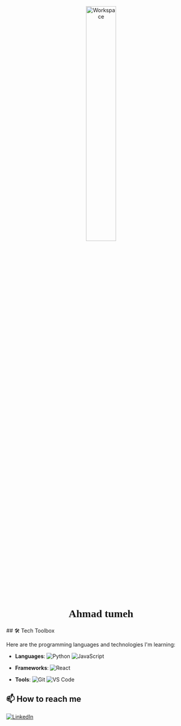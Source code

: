 <div align="center">
  <img src="https://github.com/SP-XD/SP-XD/blob/main/images/dev-working_rounded.gif?raw=true" href="https://github.com/sp-xd" alt="Workspace"  width="40%"/><br> 
  <h1 style="font-family: Georgia, 'Times New Roman', Times, serif;">Ahmad tumeh</h1>

</div>
## 🛠️ Tech Toolbox

Here are the programming languages and technologies I'm learning:

- **Languages**: 
   ![Python](https://img.shields.io/badge/Python-3776AB?style=flat&logo=python&logoColor=white)
   ![JavaScript](https://img.shields.io/badge/JavaScript-F7DF1E?style=flat&logo=javascript&logoColor=black)
  
- **Frameworks**:
   ![React](https://img.shields.io/badge/React-61DAFB?style=flat&logo=react&logoColor=black)
  
- **Tools**:
   ![Git](https://img.shields.io/badge/Git-F05032?style=flat&logo=git&logoColor=white)
   ![VS Code](https://img.shields.io/badge/VS_Code-007ACC?style=flat&logo=visual-studio-code&logoColor=white)

## 📫 How to reach me
[![LinkedIn](https://img.shields.io/badge/LinkedIn-0077B5?style=flat&logo=linkedin&logoColor=white)](https://www.linkedin.com/in/ahmad-tumeh-332b90335/)
